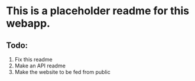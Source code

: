 # This is a placeholder readme for this webapp.
## Todo:
1. Fix this readme
2. Make an API readme
3. Make the website to be fed from public